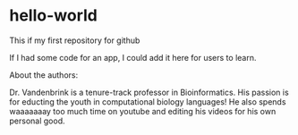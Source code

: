 # hello-world
This if my first repository for github

If I had some code for an app, I could add it here for users to learn. 

About the authors: 

Dr. Vandenbrink is a tenure-track professor in Bioinformatics. His passion is for educting the youth in computational biology languages! He also spends waaaaaaay too much time on youtube and editing his videos for his own personal good. 
